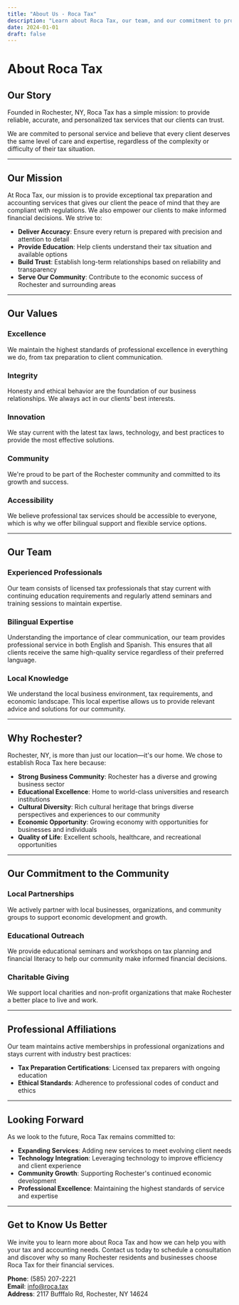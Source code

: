 ```yaml
---
title: "About Us - Roca Tax"
description: "Learn about Roca Tax, our team, and our commitment to providing professional tax preparation and accounting services in Rochester, NY."
date: 2024-01-01
draft: false
---
```


# About Roca Tax

## Our Story

Founded in Rochester, NY, Roca Tax has a simple mission: to provide reliable, accurate, and personalized tax services that our clients can trust.

We are commited to personal service and believe that every client deserves the same level of care and expertise, regardless of the complexity or difficulty of their tax situation.

---

## Our Mission

At Roca Tax, our mission is to provide exceptional tax preparation and accounting services that gives our client the peace of mind that they are compliant with regulations. We also empower our clients to make informed financial decisions. We strive to:

- **Deliver Accuracy**: Ensure every return is prepared with precision and attention to detail
- **Provide Education**: Help clients understand their tax situation and available options
- **Build Trust**: Establish long-term relationships based on reliability and transparency
- **Serve Our Community**: Contribute to the economic success of Rochester and surrounding areas

---

## Our Values

### Excellence
We maintain the highest standards of professional excellence in everything we do, from tax preparation to client communication.

### Integrity
Honesty and ethical behavior are the foundation of our business relationships. We always act in our clients' best interests.

### Innovation
We stay current with the latest tax laws, technology, and best practices to provide the most effective solutions.

### Community
We're proud to be part of the Rochester community and committed to its growth and success.

### Accessibility
We believe professional tax services should be accessible to everyone, which is why we offer bilingual support and flexible service options.

---

## Our Team

### Experienced Professionals
Our team consists of licensed tax professionals that stay current with continuing education requirements and regularly attend seminars and training sessions to maintain expertise.

### Bilingual Expertise
Understanding the importance of clear communication, our team provides professional service in both English and Spanish. This ensures that all clients receive the same high-quality service regardless of their preferred language.

### Local Knowledge
We understand the local business environment, tax requirements, and economic landscape. This local expertise allows us to provide relevant advice and solutions for our community.

---

## Why Rochester?

Rochester, NY, is more than just our location—it's our home. We chose to establish Roca Tax here because:

- **Strong Business Community**: Rochester has a diverse and growing business sector
- **Educational Excellence**: Home to world-class universities and research institutions
- **Cultural Diversity**: Rich cultural heritage that brings diverse perspectives and experiences to our community
- **Economic Opportunity**: Growing economy with opportunities for businesses and individuals
- **Quality of Life**: Excellent schools, healthcare, and recreational opportunities

---

## Our Commitment to the Community

### Local Partnerships
We actively partner with local businesses, organizations, and community groups to support economic development and growth.

### Educational Outreach
We provide educational seminars and workshops on tax planning and financial literacy to help our community make informed financial decisions.

### Charitable Giving
We support local charities and non-profit organizations that make Rochester a better place to live and work.

---

## Professional Affiliations

Our team maintains active memberships in professional organizations and stays current with industry best practices:

- **Tax Preparation Certifications**: Licensed tax preparers with ongoing education
- **Ethical Standards**: Adherence to professional codes of conduct and ethics

---

## Looking Forward

As we look to the future, Roca Tax remains committed to:

- **Expanding Services**: Adding new services to meet evolving client needs
- **Technology Integration**: Leveraging technology to improve efficiency and client experience
- **Community Growth**: Supporting Rochester's continued economic development
- **Professional Excellence**: Maintaining the highest standards of service and expertise

---

## Get to Know Us Better

We invite you to learn more about Roca Tax and how we can help you with your tax and accounting needs. Contact us today to schedule a consultation and discover why so many Rochester residents and businesses choose Roca Tax for their financial services.

**Phone**: (585) 207-2221  
**Email**: info@roca.tax  
**Address**: 2117 Bufffalo Rd, Rochester, NY 14624
